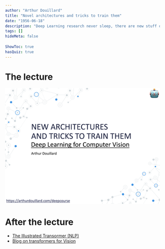 ```yaml
---
author: "Arthur Douillard"
title: "Novel architectures and tricks to train them"
date: "1956-06-18"
description: "Deep Learning research never sleep, there are new stuff out there!"
tags: []
hideMeta: false

ShowToc: true
hasQuiz: true
---
```


# The lecture

[![Front slide of the course](front.png)](/06_archi.pdf)


# After the lecture

- [The Illustrated Transormer (NLP)](https://jalammar.github.io/illustrated-transformer/)
- [Blog on transformers for Vision](https://arthurdouillard.com/post/visual_transformers/)
